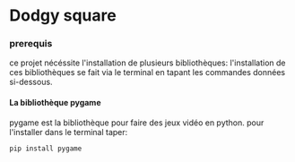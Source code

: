 # Dodgy square

### prerequis

ce projet nécéssite l'installation de plusieurs bibliothèques:
l'installation de ces bibliothèques se fait via le terminal en tapant les commandes données si-dessous.

#### La bibliothèque pygame

pygame est la bibliothèque pour faire des jeux vidéo en python.
pour l'installer dans le terminal taper:
```shell
pip install pygame
```